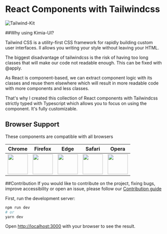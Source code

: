 # React Components with Tailwindcss
![Tailwind-Kit](https://res.cloudinary.com/beloved/image/upload/v1612391435/Assets/kimia_d8zp9s.png)

##Why using Kimia-UI?

Tailwind CSS is a utility-first CSS framework for rapidly building custom user interfaces. Il allows you writing your style without leaving your HTML.

The biggest disadvantage of tailwindcss is the risk of having too long classes that will make our code not readable enough. This can be fixed with @apply.

As React is component-based, we can extract component logic with its classes and reuse them elsewhere which will result in more readable code with more components and less classes.

That's why I created this collection of React components with Tailwindcss strictly typed with Typescript which allows you to focus on using the component. It's fully customizable.

## Browser Support

These components are compatible with all browsers

| Chrome | Firefox | Edge | Safari | Opera |
|:---:|:---:|:---:|:---:|:---:|
| <img src="https://github.com/creativetimofficial/public-assets/blob/master/logos/chrome-logo.png?raw=true" width="64" height="64"> | <img src="https://raw.githubusercontent.com/creativetimofficial/public-assets/master/logos/firefox-logo.png" width="64" height="64"> | <img src="https://raw.githubusercontent.com/creativetimofficial/public-assets/master/logos/edge-logo.png" width="64" height="64"> | <img src="https://raw.githubusercontent.com/creativetimofficial/public-assets/master/logos/safari-logo.png" width="64" height="64"> | <img src="https://raw.githubusercontent.com/creativetimofficial/public-assets/master/logos/opera-logo.png" width="64" height="64"> |

##Contribution
If you would like to contribute on the project, fixing bugs, improve accessibility or open an issue, please follow our [Contribution guide](https://github.com/enochndika/kimia-UI/blob/main/contributing.md)

First, run the development server:

```bash
npm run dev
# or
yarn dev
```

Open [http://localhost:3000](http://localhost:3000) with your browser to see the result.

